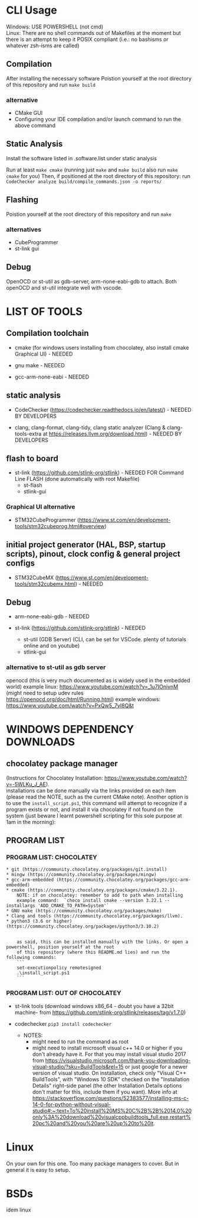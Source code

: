 # CLI Usage

Windows: USE POWERSHELL (not cmd)  
Linux: There are no shell commands out of Makefiles at the moment but there is an attempt to keep it
POSIX compliant (i.e.: no bashisms or whatever zsh-isms are called)  

## Compilation

After installing the necessary software
Poistion yourself at the root directory of this repository and run `make build`

### alternative
* CMake GUI
* Configuring your IDE compilation and/or launch command to run the above command

## Static Analysis

Install the software listed in .software.list under static analysis

Run at least `make cmake` (running just `make` and `make build` also run `make cmake` for you)
Then, if positioned at the root directory of this repository:
run `CodeChecker analyze build/compile_commands.json -o reports/`

## Flashing
Poistion yourself at the root directory of this repository and run `make`

### alternatives
* CubeProgrammer
* st-link gui

## Debug
OpenOCD or st-util as gdb-server, arm-none-eabi-gdb to attach.
Both openOCD and st-util integrate well with vscode.

# LIST OF TOOLS

## Compilation toolchain
* cmake (for windows users installing from chocolatey, also install cmake Graphical UI) - NEEDED

* gnu make - NEEDED

* gcc-arm-none-eabi - NEEDED

## static analysis
* CodeChecker (https://codechecker.readthedocs.io/en/latest/) - NEEDED BY DEVELOPERS

* clang, clang-format, clang-tidy, clang static analyzer (Clang & clang-tools-extra at https://releases.llvm.org/download.html) - NEEDED BY DEVELOPERS

## flash to board
* st-link (https://github.com/stlink-org/stlink) - NEEDED FOR Command Line FLASH (done automatically with root Makefile)
  * st-flash
  * stlink-gui

### Graphical UI alternative
* STM32CubeProgrammer (https://www.st.com/en/development-tools/stm32cubeprog.html#overview)

## initial project generator (HAL, BSP, startup scripts), pinout, clock config & general project configs
* STM32CubeMX (https://www.st.com/en/development-tools/stm32cubemx.html) - NEEDED

## Debug
* arm-none-eabi-gdb - NEEDED

* st-link (https://github.com/stlink-org/stlink) - NEEDED
  * st-util (GDB Server) (CLI, can be set for VSCode. plenty of tutorials online and on youtube)
  * stlink-gui

### alternative to st-util as gdb server
openocd (this is very much documented as is widely used in the embedded world)
  example linux: https://www.youtube.com/watch?v=_1u7IOnivnM (might need to setup udev rules https://openocd.org/doc/html/Running.html)
  example windows: https://www.youtube.com/watch?v=PxQw5_7yI8Q&t

# WINDOWS DEPENDENCY DOWNLOADS

## chocolatey package manager
(Instructions for Chocolatey Installation: https://www.youtube.com/watch?v=-5WLKu_J_AE).  
installations can be done manually via the links provided on each item (please read the NOTE,
such as the current CMake note). Another option is to use the `install_script.ps1`, this command will attempt
to recognize if a program exists or not, and install it via chocolatey if not found on the system
(just beware I learnt powershell scripting for this sole purpose at 1am in the morning):

## PROGRAM LIST

### PROGRAM LIST: CHOCOLATEY  


    * git (https://community.chocolatey.org/packages/git.install)
    * mingw (https://community.chocolatey.org/packages/mingw)
    * gcc-arm-embedded (https://community.chocolatey.org/packages/gcc-arm-embedded)
    * cmake (https://community.chocolatey.org/packages/cmake/3.22.1).
	  	NOTE: if on chocolatey: remember to add to path when installing
	  	example command:  `choco install cmake --version 3.22.1 --installargs 'ADD_CMAKE_TO_PATH=System'`
    * GNU make (https://community.chocolatey.org/packages/make)
    * Clang and tools (https://community.chocolatey.org/packages/llvm).
    * python3 (3.6 or higher) (https://community.chocolatey.org/packages/python3/3.10.2)  


		as said, this can be installed manually with the links. Or open a powershell, position yourself at the root
		of this repository (where this README.md lies) and run the following commands:
		```
		set-executionpolicy remotesigned
		.\install_script.ps1
		```

### PROGRAM LIST: OUT OF CHOCOLATEY

* st-link tools (download windows x86_64 - doubt you have a 32bit machine- from https://github.com/stlink-org/stlink/releases/tag/v1.7.0)

* codechecker `pip3 install codechecker`
  * NOTES:
    * might need to run the command as root
    * might need to install microsoft visual c++ 14.0 or higher if you don't already have it. For that you may install
		visual studio 2017 from https://visualstudio.microsoft.com/thank-you-downloading-visual-studio/?sku=BuildTools&rel=15
		or just google for a newer version of visual studio.
		On installation, check only "Visual C++ BuildTools", with "Windows 10 SDK" checked on the "Installation Details" right-side panel
		(the other Installation Details options don't matter for this, include them if you want).
		More info at https://stackoverflow.com/questions/52383577/installing-ms-c-14-0-for-python-without-visual-studio#:~:text=To%20install%20MS%20C%2B%2B%2014.0%20only%3A%20download%20visualcppbuildtools_full.exe,restart%20pc%20and%20you%20are%20up%20to%20it.

# Linux

On your own for this one. Too many package managers to cover. But in general it is
easy to setup.

# BSDs

idem linux
